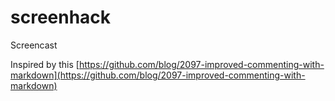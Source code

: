 # screenhack
Screencast 

Inspired by this [https://github.com/blog/2097-improved-commenting-with-markdown](https://github.com/blog/2097-improved-commenting-with-markdown)
